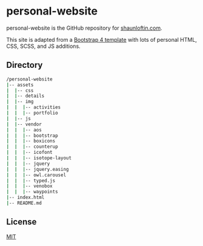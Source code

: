 # personal-website

personal-website is the GitHub repository for [shaunloftin.com](http://shaunloftin.com).

This site is adapted from a [Bootstrap 4 template](https://bootstrapmade.com/free-html-bootstrap-template-my-resume/) with lots of personal HTML, CSS, SCSS, and JS additions. 

## Directory
```bash
/personal-website
|-- assets
|  |-- css
|  |-- details
|  |-- img
|  |  |-- activities
|  |  |-- portfolio
|  |-- js
|  |-- vendor
|  |  |-- aos
|  |  |-- bootstrap
|  |  |-- boxicons
|  |  |-- counterup
|  |  |-- icofont
|  |  |-- isotope-layout
|  |  |-- jquery
|  |  |-- jquery.easing
|  |  |-- owl.carousel
|  |  |-- typed.js
|  |  |-- venobox
|  |  |-- waypoints
|-- index.html
|-- README.md
```

## License
[MIT](https://choosealicense.com/licenses/mit/)